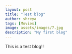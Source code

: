 ```yaml
---
layout: post
title: "Test blog"
author: shreya
tags: [Movies]
image: assets/images/7.jpg
description: "My first blog"
---
```

This is a test blog!!

